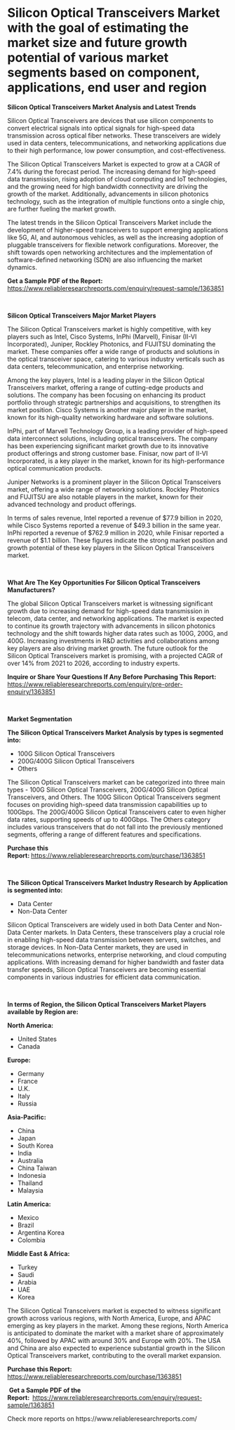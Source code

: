 <p><h1>Silicon Optical Transceivers Market with the goal of estimating the market size and future growth potential of various market segments based on component, applications, end user and region</h1></p><p><strong>Silicon Optical Transceivers Market Analysis and Latest Trends</strong></p>
<p><p>Silicon Optical Transceivers are devices that use silicon components to convert electrical signals into optical signals for high-speed data transmission across optical fiber networks. These transceivers are widely used in data centers, telecommunications, and networking applications due to their high performance, low power consumption, and cost-effectiveness.</p><p>The Silicon Optical Transceivers Market is expected to grow at a CAGR of 7.4% during the forecast period. The increasing demand for high-speed data transmission, rising adoption of cloud computing and IoT technologies, and the growing need for high bandwidth connectivity are driving the growth of the market. Additionally, advancements in silicon photonics technology, such as the integration of multiple functions onto a single chip, are further fueling the market growth.</p><p>The latest trends in the Silicon Optical Transceivers Market include the development of higher-speed transceivers to support emerging applications like 5G, AI, and autonomous vehicles, as well as the increasing adoption of pluggable transceivers for flexible network configurations. Moreover, the shift towards open networking architectures and the implementation of software-defined networking (SDN) are also influencing the market dynamics.</p></p>
<p><strong>Get a Sample PDF of the Report:&nbsp;</strong> <a href="https://www.reliableresearchreports.com/enquiry/request-sample/1363851">https://www.reliableresearchreports.com/enquiry/request-sample/1363851</a></p>
<p>&nbsp;</p>
<p><strong>Silicon Optical Transceivers Major Market Players</strong></p>
<p><p>The Silicon Optical Transceivers market is highly competitive, with key players such as Intel, Cisco Systems, InPhi (Marvell), Finisar (II-VI Incorporated), Juniper, Rockley Photonics, and FUJITSU dominating the market. These companies offer a wide range of products and solutions in the optical transceiver space, catering to various industry verticals such as data centers, telecommunication, and enterprise networking.</p><p>Among the key players, Intel is a leading player in the Silicon Optical Transceivers market, offering a range of cutting-edge products and solutions. The company has been focusing on enhancing its product portfolio through strategic partnerships and acquisitions, to strengthen its market position. Cisco Systems is another major player in the market, known for its high-quality networking hardware and software solutions.</p><p>InPhi, part of Marvell Technology Group, is a leading provider of high-speed data interconnect solutions, including optical transceivers. The company has been experiencing significant market growth due to its innovative product offerings and strong customer base. Finisar, now part of II-VI Incorporated, is a key player in the market, known for its high-performance optical communication products.</p><p>Juniper Networks is a prominent player in the Silicon Optical Transceivers market, offering a wide range of networking solutions. Rockley Photonics and FUJITSU are also notable players in the market, known for their advanced technology and product offerings.</p><p>In terms of sales revenue, Intel reported a revenue of $77.9 billion in 2020, while Cisco Systems reported a revenue of $49.3 billion in the same year. InPhi reported a revenue of $762.9 million in 2020, while Finisar reported a revenue of $1.1 billion. These figures indicate the strong market position and growth potential of these key players in the Silicon Optical Transceivers market.</p></p>
<p>&nbsp;</p>
<p><strong>What Are The Key Opportunities For Silicon Optical Transceivers Manufacturers?</strong></p>
<p><p>The global Silicon Optical Transceivers market is witnessing significant growth due to increasing demand for high-speed data transmission in telecom, data center, and networking applications. The market is expected to continue its growth trajectory with advancements in silicon photonics technology and the shift towards higher data rates such as 100G, 200G, and 400G. Increasing investments in R&D activities and collaborations among key players are also driving market growth. The future outlook for the Silicon Optical Transceivers market is promising, with a projected CAGR of over 14% from 2021 to 2026, according to industry experts.</p></p>
<p><strong>Inquire or Share Your Questions If Any Before Purchasing This Report:</strong> <a href="https://www.reliableresearchreports.com/enquiry/pre-order-enquiry/1363851">https://www.reliableresearchreports.com/enquiry/pre-order-enquiry/1363851</a></p>
<p>&nbsp;</p>
<p><strong>Market Segmentation</strong></p>
<p><strong>The Silicon Optical Transceivers Market Analysis by types is segmented into:</strong></p>
<p><ul><li>100G Silicon Optical Transceivers</li><li>200G/400G Silicon Optical Transceivers</li><li>Others</li></ul></p>
<p><p>The Silicon Optical Transceivers market can be categorized into three main types - 100G Silicon Optical Transceivers, 200G/400G Silicon Optical Transceivers, and Others. The 100G Silicon Optical Transceivers segment focuses on providing high-speed data transmission capabilities up to 100Gbps. The 200G/400G Silicon Optical Transceivers cater to even higher data rates, supporting speeds of up to 400Gbps. The Others category includes various transceivers that do not fall into the previously mentioned segments, offering a range of different features and specifications.</p></p>
<p><strong>Purchase this Report:&nbsp;</strong><a href="https://www.reliableresearchreports.com/purchase/1363851">https://www.reliableresearchreports.com/purchase/1363851</a></p>
<p>&nbsp;</p>
<p><strong>The Silicon Optical Transceivers Market Industry Research by Application is segmented into:</strong></p>
<p><ul><li>Data Center</li><li>Non-Data Center</li></ul></p>
<p><p>Silicon Optical Transceivers are widely used in both Data Center and Non-Data Center markets. In Data Centers, these transceivers play a crucial role in enabling high-speed data transmission between servers, switches, and storage devices. In Non-Data Center markets, they are used in telecommunications networks, enterprise networking, and cloud computing applications. With increasing demand for higher bandwidth and faster data transfer speeds, Silicon Optical Transceivers are becoming essential components in various industries for efficient data communication.</p></p>
<p>&nbsp;</p>
<p><strong>In terms of Region, the Silicon Optical Transceivers Market Players available by Region are:</strong></p>
<p>
    <p> <strong> North America: </strong>
        <ul>
            <li>United States</li>
            <li>Canada</li>
        </ul>
        </p> 
    <p> <strong> Europe: </strong>
        <ul>
            <li>Germany</li>
            <li>France</li>
            <li>U.K.</li>
            <li>Italy</li>
            <li>Russia</li>
        </ul>
        </p> 
    <p> <strong> Asia-Pacific: </strong>
        <ul>
            <li>China</li>
            <li>Japan</li>
            <li>South Korea</li>
            <li>India</li>
            <li>Australia</li>
            <li>China Taiwan</li>
            <li>Indonesia</li>
            <li>Thailand</li>
            <li>Malaysia</li>
        </ul>
        </p> 
    <p> <strong> Latin America: </strong>
        <ul>
            <li>Mexico</li>
            <li>Brazil</li>
            <li>Argentina Korea</li>
            <li>Colombia</li>
        </ul>
        </p> 
    <p> <strong> Middle East & Africa: </strong>
        <ul>
            <li>Turkey</li>
            <li>Saudi</li>
            <li>Arabia</li>
            <li>UAE</li>
            <li>Korea</li>
        </ul>
    </p>
    </p>
<p><p>The Silicon Optical Transceivers market is expected to witness significant growth across various regions, with North America, Europe, and APAC emerging as key players in the market. Among these regions, North America is anticipated to dominate the market with a market share of approximately 40%, followed by APAC with around 30% and Europe with 20%. The USA and China are also expected to experience substantial growth in the Silicon Optical Transceivers market, contributing to the overall market expansion.</p></p>
<p><strong>Purchase this Report: </strong><a href="https://www.reliableresearchreports.com/purchase/1363851">https://www.reliableresearchreports.com/purchase/1363851</a></p>
<p>&nbsp;<strong>Get a Sample PDF of the Report:&nbsp;&nbsp;</strong><a href="https://www.reliableresearchreports.com/enquiry/request-sample/1363851">https://www.reliableresearchreports.com/enquiry/request-sample/1363851</a></p>
<p><strong></strong></p>
<p>Check more reports on https://www.reliableresearchreports.com/</p>
